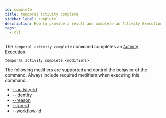 ```yaml
---
id: complete
title: temporal activity complete
sidebar_label: complete
description: How to provide a result and complete an Activity Execution using Temporal CLI.
tags:
  - cli
---
```


The `temporal activity complete` command completes an [Activity Execution](/concepts/what-is-an-activity-execution).

`temporal activity complete <modifiers>`

The following modifiers are supported and control the behavior of the command.
Always include required modifiers when executing this command.

- [--activity-id](/tctl-next/modifiers#--activity-id)
- [--identity](/tctl-next/modifiers#--identity)
- [--reason](/tctl-next/modifiers#--reason)
- [--run-id](/tctl-next/modifiers#--run-id)
- [--workflow-id](/tctl-next/modifiers#--workflow-id)
